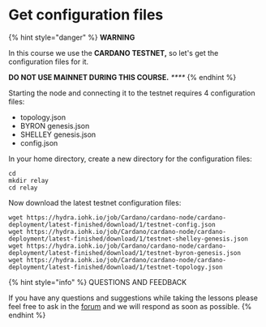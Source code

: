 # Get configuration files

{% hint style="danger" %}
**WARNING**

In this course we use the **CARDANO TESTNET,** so let's get the configuration files for it. 

**DO NOT USE MAINNET DURING THIS COURSE.** _****_
{% endhint %}



Starting the node and connecting it to the testnet requires 4 configuration files:

* topology.json
* BYRON genesis.json
* SHELLEY genesis.json
* config.json

In your home directory, create a new directory for the configuration files:

```text
cd
mkdir relay
cd relay
```

Now download the latest testnet configuration files:

```text
wget https://hydra.iohk.io/job/Cardano/cardano-node/cardano-deployment/latest-finished/download/1/testnet-config.json
wget https://hydra.iohk.io/job/Cardano/cardano-node/cardano-deployment/latest-finished/download/1/testnet-shelley-genesis.json
wget https://hydra.iohk.io/job/Cardano/cardano-node/cardano-deployment/latest-finished/download/1/testnet-byron-genesis.json
wget https://hydra.iohk.io/job/Cardano/cardano-node/cardano-deployment/latest-finished/download/1/testnet-topology.json
```



{% hint style="info" %}
QUESTIONS AND FEEDBACK

  
If you have any questions and suggestions while taking the lessons please feel free to ask in the [forum](https://forum.cardano.org/c/english/operators-talk/119) and we will respond as soon as possible.
{% endhint %}

